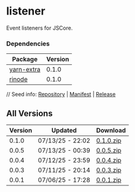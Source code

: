 # listener

Event listeners for JSCore.

### Dependencies

|Package|Version|
|---|---|
|[yarn-extra](../yarn-extra)|0.1.0|
|[rinode](../rinode)|0.1.0|

// Seed info: [Repository](https://github.com/fabriccore/listener-js) | [Manifest](https://raw.githubusercontent.com/fabriccore/listener-js/refs/heads/master/package.json) | [Release](https://github.com/fabriccore/listener-js/archive/refs/heads/master.zip)

## All Versions

|Version|Updated|Download|
|---|---|---|
|0.1.0|07/13/25 - 22:02|[0.1.0.zip](./releases/0.1.0.zip)|
|0.0.5|07/13/25 - 00:39|[0.0.5.zip](./releases/0.0.5.zip)|
|0.0.4|07/12/25 - 23:59|[0.0.4.zip](./releases/0.0.4.zip)|
|0.0.3|07/11/25 - 20:14|[0.0.3.zip](./releases/0.0.3.zip)|
|0.0.1|07/06/25 - 17:28|[0.0.1.zip](./releases/0.0.1.zip)|